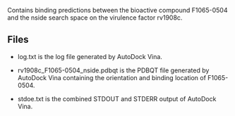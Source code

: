 Contains binding predictions between the bioactive compound F1065-0504 and the nside search space on the virulence factor rv1908c.

## Files

- log.txt is the log file generated by AutoDock Vina.

- rv1908c_F1065-0504_nside.pdbqt is the PDBQT file generated by AutoDock Vina containing the orientation and binding location of F1065-0504.

- stdoe.txt is the combined STDOUT and STDERR output of AutoDock Vina.

